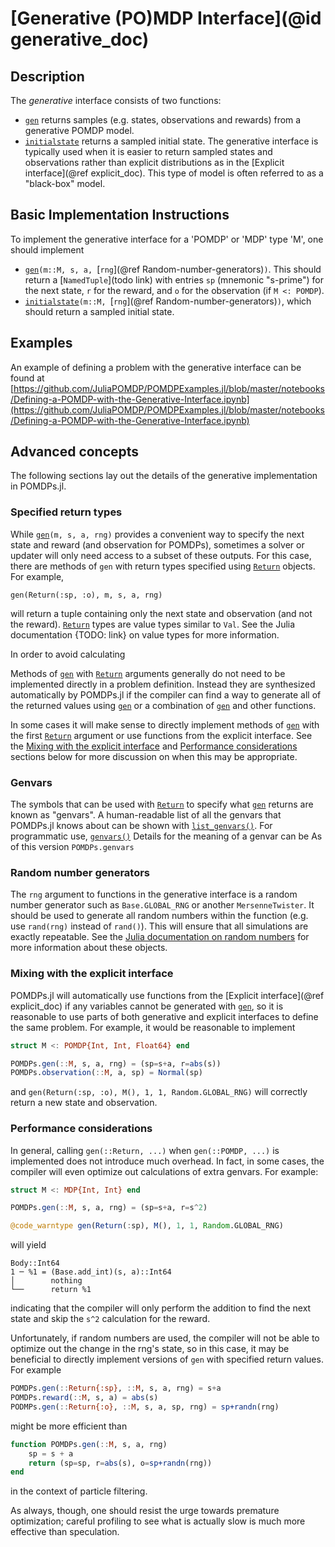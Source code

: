 # [Generative (PO)MDP Interface](@id generative_doc)

## Description

The *generative* interface consists of two functions:
- [`gen`](@ref) returns samples (e.g. states, observations and rewards) from a generative POMDP model.
- [`initialstate`](@ref) returns a sampled initial state.
The generative interface is typically used when it is easier to return sampled states and observations rather than explicit distributions as in the [Explicit interface](@ref explicit_doc).
This type of model is often referred to as a "black-box" model.

## Basic Implementation Instructions

To implement the generative interface for a 'POMDP' or 'MDP' type 'M', one should implement

- [`gen`](@ref)`(m::M, s, a, `[`rng`](@ref Random-number-generators)`)`. This should return a [`NamedTuple`](todo link) with entries `sp` (mnemonic "s-prime") for the next state, `r` for the reward, and `o` for the observation (if `M <: POMDP`).
- [`initialstate`](@ref)`(m::M, `[`rng`](@ref Random-number-generators)`)`, which should return a sampled initial state.

## Examples

An example of defining a problem with the generative interface can be found at [https://github.com/JuliaPOMDP/POMDPExamples.jl/blob/master/notebooks/Defining-a-POMDP-with-the-Generative-Interface.ipynb](https://github.com/JuliaPOMDP/POMDPExamples.jl/blob/master/notebooks/Defining-a-POMDP-with-the-Generative-Interface.ipynb)

## Advanced concepts

The following sections lay out the details of the generative implementation in POMDPs.jl.

### Specified return types

While [`gen`](@ref)`(m, s, a, rng)` provides a convenient way to specify the next state and reward (and observation for POMDPs), sometimes a solver or updater will only need access to a subset of these outputs. For this case, there are methods of `gen` with return types specified using [`Return`](@ref) objects. For example,
```
gen(Return(:sp, :o), m, s, a, rng)
```
will return a tuple containing only the next state and observation (and not the reward).
[`Return`](@ref) types are value types similar to `Val`.
See the Julia documentation {TODO: link} on value types for more information.

In order to avoid calculating 

Methods of [`gen`](@ref) with [`Return`](@ref) arguments generally do not need to be implemented directly in a problem definition.
Instead they are synthesized automatically by POMDPs.jl if the compiler can find a way to generate all of the returned values using [`gen`](@ref) or a combination of [`gen`](@ref) and other functions.

In some cases it will make sense to directly implement methods of [`gen`](@ref) with the first [`Return`](@ref) argument or use functions from the explicit interface.
See the [Mixing with the explicit interface](@ref) and [Performance considerations](@ref) sections below for more discussion on when this may be appropriate.

### Genvars

The symbols that can be used with [`Return`](@ref) to specify what [`gen`](@ref) returns are known as "genvars".
A human-readable list of all the genvars that POMDPs.jl knows about can be shown with [`list_genvars()`](@ref).
For programmatic use, [`genvars()`](@ref)
Details for the meaning of a genvar can be 
As of this version `POMDPs.genvars` 

### Random number generators

The `rng` argument to functions in the generative interface is a random number generator such as `Base.GLOBAL_RNG` or another `MersenneTwister`. It should be used to generate all random numbers within the function (e.g. use `rand(rng)` instead of `rand()`). This will ensure that all simulations are exactly repeatable. See the [Julia documentation on random numbers](https://docs.julialang.org/en/v1/stdlib/Random/#Random-Numbers-1) for more information about these objects.

### Mixing with the explicit interface

POMDPs.jl will automatically use functions from the [Explicit interface](@ref explicit_doc) if any variables cannot be generated with [`gen`](@ref), so it is reasonable to use parts of both generative and explicit interfaces to define the same problem.
For example, it would be reasonable to implement
```julia
struct M <: POMDP{Int, Int, Float64} end

POMDPs.gen(::M, s, a, rng) = (sp=s+a, r=abs(s))
POMDPs.observation(::M, a, sp) = Normal(sp)
```
and `gen(Return(:sp, :o), M(), 1, 1, Random.GLOBAL_RNG)` will correctly return a new state and observation.

### Performance considerations

In general, calling `gen(::Return, ...)` when `gen(::POMDP, ...)` is implemented does not introduce much overhead. In fact, in some cases, the compiler will even optimize out calculations of extra genvars. For example:
```julia
struct M <: MDP{Int, Int} end

POMDPs.gen(::M, s, a, rng) = (sp=s+a, r=s^2)

@code_warntype gen(Return(:sp), M(), 1, 1, Random.GLOBAL_RNG)
```
will yield
```
Body::Int64
1 ─ %1 = (Base.add_int)(s, a)::Int64
│        nothing
└──      return %1
```
indicating that the compiler will only perform the addition to find the next state and skip the `s^2` calculation for the reward.

Unfortunately, if random numbers are used, the compiler will not be able to optimize out the change in the rng's state, so in this case, it may be beneficial to directly implement versions of `gen` with specified return values.
For example
```julia
POMDPs.gen(::Return{:sp}, ::M, s, a, rng) = s+a
POMDPs.reward(::M, s, a) = abs(s)
PODMPs.gen(::Return{:o}, ::M, s, a, sp, rng) = sp+randn(rng)
```
might be more efficient than
```julia
function POMDPs.gen(::M, s, a, rng)
    sp = s + a
    return (sp=sp, r=abs(s), o=sp+randn(rng))
end
```
in the context of particle filtering.

As always, though, one should resist the urge towards premature optimization; careful profiling to see what is actually slow is much more effective than speculation.
